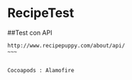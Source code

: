 # RecipeTest

##Test con API 
~~~~
http://www.recipepuppy.com/about/api/
~~~


Cocoapods : Alamofire

